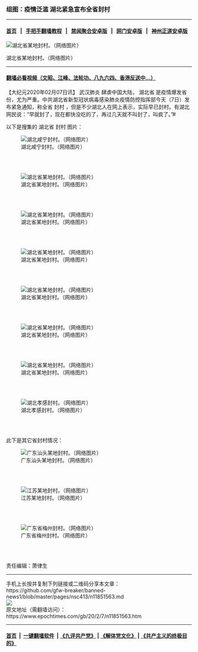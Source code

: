 ### 组图：疫情泛滥 湖北紧急宣布全省封村
------------------------

#### [首页](https://github.com/gfw-breaker/banned-news1/blob/master/README.md) &nbsp;&nbsp;|&nbsp;&nbsp; [手把手翻墙教程](https://github.com/gfw-breaker/guides/wiki) &nbsp;&nbsp;|&nbsp;&nbsp; [禁闻聚合安卓版](https://github.com/gfw-breaker/bn-android) &nbsp;&nbsp;|&nbsp;&nbsp; [网门安卓版](https://github.com/oGate2/oGate) &nbsp;&nbsp;|&nbsp;&nbsp; [神州正道安卓版](https://github.com/SzzdOgate/update) 



<div><img alt="湖北省某地封村。（网络图片）" class="aligncenter wp-post-image" src="https://i.epochtimes.com/assets/uploads/2020/02/e6b8f5db101a4a2062ce6236ad030aa0-600x338.jpg"/>
<div class="red16 caption">
 <p>
  湖北省某地封村。（网络图片）
 </p>
</div>
</div><hr/>

#### [翻墙必看视频（文昭、江峰、法轮功、八九六四、香港反送中...）](https://github.com/gfw-breaker/banned-news1/blob/master/pages/link3.md)

<div><p>
 【大纪元2020年02月07日讯】
 <ok href="https://www.epochtimes.com/gb/tag/%E6%AD%A6%E6%B1%89%E8%82%BA%E7%82%8E.html">
  武汉肺炎
 </ok>
 肆虐中国大陆，
 <ok href="https://www.epochtimes.com/gb/tag/%E6%B9%96%E5%8C%97%E7%9C%81.html">
  湖北省
 </ok>
 是疫情爆发省份，尤为严重。中共湖北省新型冠状病毒感染肺炎疫情防控指挥部今天（7日）发布紧急通知，称全省
 <ok href="https://www.epochtimes.com/gb/tag/%E5%B0%81%E6%9D%91.html">
  封村
 </ok>
 ，但是不少湖北人在网上表示，实际早已封村。有湖北网民说：“早就封了，现在都快没吃的了，再过几天就不叫封了，叫疯了。”#
</p>
<p>
 以下是搜集的
 <ok href="https://www.epochtimes.com/gb/tag/%E6%B9%96%E5%8C%97%E7%9C%81.html">
  湖北省
 </ok>
 <ok href="https://www.epochtimes.com/gb/tag/%E5%B0%81%E6%9D%91.html">
  封村
 </ok>
 图片：
</p>
<figure class="wp-caption aligncenter" id="attachment_11851700" style="width: 600px">
 <ok href="http://i.epochtimes.com/assets/uploads/2020/02/4-4.jpg">
  <img alt="湖北咸宁封村。（网络图片）" class="wp-image-11851700 size-large" src="http://i.epochtimes.com/assets/uploads/2020/02/4-4-600x450.jpg"/>
 </ok>
 <br/><figcaption class="wp-caption-text">
  湖北咸宁封村。（网络图片）
 </figcaption><br/>
</figure><br/>
<figure class="wp-caption aligncenter" id="attachment_11851701" style="width: 600px">
 <ok href="http://i.epochtimes.com/assets/uploads/2020/02/23.jpg">
  <img alt="湖北省某地封村。（网络图片）" class="wp-image-11851701" src="http://i.epochtimes.com/assets/uploads/2020/02/23.jpg"/>
 </ok>
 <br/><figcaption class="wp-caption-text">
  湖北省某地封村。（网络图片）
 </figcaption><br/>
</figure><br/>
<figure class="wp-caption aligncenter" id="attachment_11851702" style="width: 600px">
 <ok href="http://i.epochtimes.com/assets/uploads/2020/02/35b.jpg">
  <img alt="湖北省某地封村。（网络图片）" class="size-large wp-image-11851702" src="http://i.epochtimes.com/assets/uploads/2020/02/35b-600x450.jpg"/>
 </ok>
 <br/><figcaption class="wp-caption-text">
  湖北省某地封村。（网络图片）
 </figcaption><br/>
</figure><br/>
<figure class="wp-caption aligncenter" id="attachment_11851703" style="width: 450px">
 <ok href="http://i.epochtimes.com/assets/uploads/2020/02/624.jpg">
  <img alt="湖北省某地封村。（网络图片）" class="wp-image-11851703 size-medium" src="http://i.epochtimes.com/assets/uploads/2020/02/624-450x600.jpg"/>
 </ok>
 <br/><figcaption class="wp-caption-text">
  湖北省某地封村。（网络图片）
 </figcaption><br/>
</figure><br/>
<figure class="wp-caption aligncenter" id="attachment_11851704" style="width: 440px">
 <ok href="http://i.epochtimes.com/assets/uploads/2020/02/a07277831868384489ebd372f5b18aaf.jpg">
  <img alt="湖北省某地封村。（网络图片）" class="size-full wp-image-11851704" src="http://i.epochtimes.com/assets/uploads/2020/02/a07277831868384489ebd372f5b18aaf.jpg"/>
 </ok>
 <br/><figcaption class="wp-caption-text">
  湖北省某地封村。（网络图片）
 </figcaption><br/>
</figure><br/>
<figure class="wp-caption aligncenter" id="attachment_11851705" style="width: 600px">
 <ok href="http://i.epochtimes.com/assets/uploads/2020/02/e6b8f5db101a4a2062ce6236ad030aa0.jpg">
  <img alt="湖北省某地封村。（网络图片）" class="size-large wp-image-11851705" src="http://i.epochtimes.com/assets/uploads/2020/02/e6b8f5db101a4a2062ce6236ad030aa0-600x338.jpg"/>
 </ok>
 <br/><figcaption class="wp-caption-text">
  湖北省某地封村。（网络图片）
 </figcaption><br/>
</figure><br/>
<figure class="wp-caption aligncenter" id="attachment_11851708" style="width: 600px">
 <ok href="http://i.epochtimes.com/assets/uploads/2020/02/5a916a6d3d44901bdd9564a45830226e.jpg">
  <img alt="湖北省某地封村。（网络图片）" class="size-large wp-image-11851708" src="http://i.epochtimes.com/assets/uploads/2020/02/5a916a6d3d44901bdd9564a45830226e-600x450.jpg"/>
 </ok>
 <br/><figcaption class="wp-caption-text">
  湖北省某地封村。（网络图片）
 </figcaption><br/>
</figure><br/>
<figure class="wp-caption aligncenter" id="attachment_11851711" style="width: 450px">
 <ok href="http://i.epochtimes.com/assets/uploads/2020/02/0b440b7da8bf38c715ebe86e1bac0684.jpg">
  <img alt="湖北孝感封村。（网络图片）" class="wp-image-11851711 size-medium" src="http://i.epochtimes.com/assets/uploads/2020/02/0b440b7da8bf38c715ebe86e1bac0684-450x800.jpg"/>
 </ok>
 <br/><figcaption class="wp-caption-text">
  湖北孝感封村。（网络图片）
 </figcaption><br/>
</figure><br/>
<p>
 此下是其它省封村情况：
</p>
<figure class="wp-caption aligncenter" id="attachment_11851710" style="width: 600px">
 <ok href="http://i.epochtimes.com/assets/uploads/2020/02/8d258d9a387334c4f40f0783c6cf9e8f.jpg">
  <img alt="广东汕头某地封村。（网络图片）" class="size-large wp-image-11851710" src="http://i.epochtimes.com/assets/uploads/2020/02/8d258d9a387334c4f40f0783c6cf9e8f-600x338.jpg"/>
 </ok>
 <br/><figcaption class="wp-caption-text">
  广东汕头某地封村。（网络图片）
 </figcaption><br/>
</figure><br/>
<figure class="wp-caption aligncenter" id="attachment_11851709" style="width: 600px">
 <ok href="http://i.epochtimes.com/assets/uploads/2020/02/634ef0c0a569798a2fcf886ba45369df.jpg">
  <img alt="江苏某地封村。（网络图片）" class="size-large wp-image-11851709" src="http://i.epochtimes.com/assets/uploads/2020/02/634ef0c0a569798a2fcf886ba45369df-600x450.jpg"/>
 </ok>
 <br/><figcaption class="wp-caption-text">
  江苏某地封村。（网络图片）
 </figcaption><br/>
</figure><br/>
<figure class="wp-caption aligncenter" id="attachment_11851706" style="width: 600px">
 <ok href="http://i.epochtimes.com/assets/uploads/2020/02/8ccd2dcfe1fbe6244f552affcd175557.jpg">
  <img alt="广东省梅州封村。（网络图片）" class="wp-image-11851706 size-large" src="http://i.epochtimes.com/assets/uploads/2020/02/8ccd2dcfe1fbe6244f552affcd175557-600x450.jpg"/>
 </ok>
 <br/><figcaption class="wp-caption-text">
  广东省梅州封村。（网络图片）
 </figcaption><br/>
</figure><br/>
<p>
 责任编辑：萧律生
</p>
</div>
<hr/>
手机上长按并复制下列链接或二维码分享本文章：<br/>
https://github.com/gfw-breaker/banned-news1/blob/master/pages/nsc413/n11851563.md <br/>
<a href='https://github.com/gfw-breaker/banned-news1/blob/master/pages/nsc413/n11851563.md'><img src='https://github.com/gfw-breaker/banned-news1/blob/master/pages/nsc413/n11851563.md.png'/></a> <br/>
原文地址（需翻墙访问）：https://www.epochtimes.com/gb/20/2/7/n11851563.htm


------------------------
#### [首页](https://github.com/gfw-breaker/banned-news1/blob/master/README.md) &nbsp;|&nbsp; [一键翻墙软件](https://github.com/gfw-breaker/nogfw/blob/master/README.md) &nbsp;| [《九评共产党》](https://github.com/gfw-breaker/9ping.md/blob/master/README.md#九评之一评共产党是什么) | [《解体党文化》](https://github.com/gfw-breaker/jtdwh.md/blob/master/README.md) | [《共产主义的终极目的》](https://github.com/gfw-breaker/gczydzjmd.md/blob/master/README.md)


<img src='http://gfw-breaker.win/banned-news/pages/nsc413/n11851563.md' width='0px' height='0px'/>